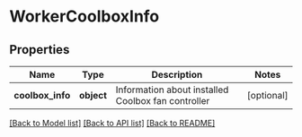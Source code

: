 # WorkerCoolboxInfo

## Properties
Name | Type | Description | Notes
------------ | ------------- | ------------- | -------------
**coolbox_info** | **object** | Information about installed Coolbox fan controller | [optional] 

[[Back to Model list]](../README.md#documentation-for-models) [[Back to API list]](../README.md#documentation-for-api-endpoints) [[Back to README]](../README.md)


